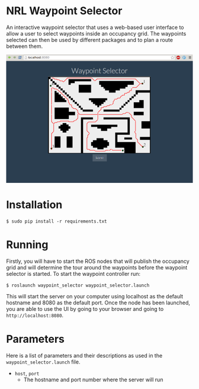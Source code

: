 NRL Waypoint Selector
=====================

An interactive waypoint selector that uses a web-based user interface
to allow a user to select waypoints inside an occupancy grid. The waypoints
selected can then be used by different packages and to plan a route
between them.

![wp](/sandbox/readme.png)


# Installation

    $ sudo pip install -r requirements.txt

# Running
Firstly, you will have to start the ROS nodes that will publish the occupancy
grid and will determine the tour around the waypoints before the waypoint
selector is started. To start the waypoint controller run:

    $ roslaunch waypoint_selector waypoint_selector.launch

This will start the server on your computer using localhost as the
default hostname and 8080 as the default port. Once the node has been
launched, you are able to use the UI by going to your browser and 
going to `http://localhost:8080`.

# Parameters
Here is a list of parameters and their descriptions as used in the 
`waypoint_selector.launch` file.

- `host`, `port`
    - The hostname and port number where the server will run
